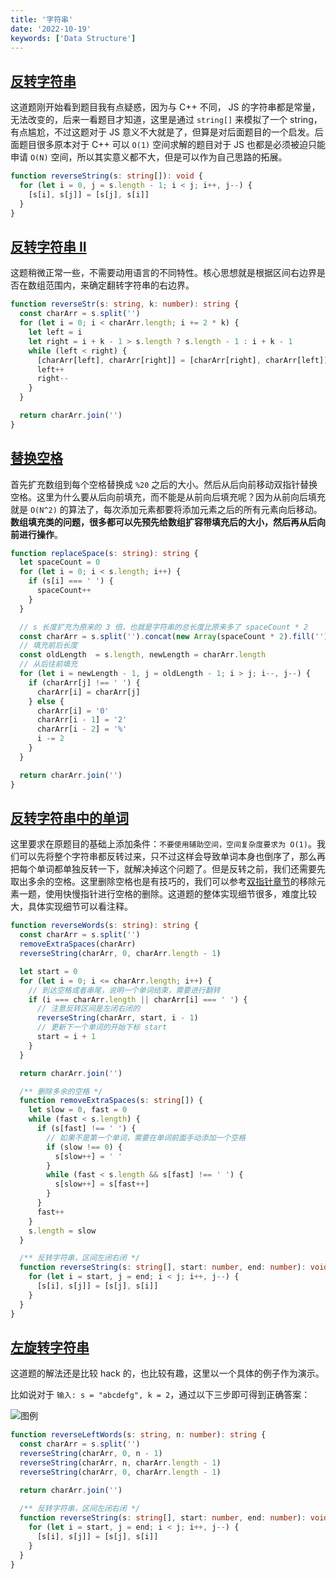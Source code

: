 ```yaml
---
title: '字符串'
date: '2022-10-19'
keywords: ['Data Structure']
---
```


## [反转字符串](https://leetcode.cn/problems/reverse-string/)

这道题刚开始看到题目我有点疑惑，因为与 C++ 不同， JS 的字符串都是常量，无法改变的，后来一看题目才知道，这里是通过 `string[]` 来模拟了一个 string，有点尴尬，不过这题对于 JS 意义不大就是了，但算是对后面题目的一个启发。后面题目很多原本对于 C++ 可以 `O(1)` 空间求解的题目对于 JS 也都是必须被迫只能申请 `O(N)` 空间，所以其实意义都不大，但是可以作为自己思路的拓展。

```ts
function reverseString(s: string[]): void {
  for (let i = 0, j = s.length - 1; i < j; i++, j--) {
    [s[i], s[j]] = [s[j], s[i]]
  }
}
```

## [反转字符串 II](https://leetcode.cn/problems/reverse-string-ii/)

这题稍微正常一些，不需要动用语言的不同特性。核心思想就是根据区间右边界是否在数组范围内，来确定翻转字符串的右边界。

```ts
function reverseStr(s: string, k: number): string {
  const charArr = s.split('')
  for (let i = 0; i < charArr.length; i += 2 * k) {
    let left = i
    let right = i + k - 1 > s.length ? s.length - 1 : i + k - 1
    while (left < right) {
      [charArr[left], charArr[right]] = [charArr[right], charArr[left]]
      left++
      right--
    }
  }

  return charArr.join('')
}
```

## [替换空格](https://leetcode.cn/problems/ti-huan-kong-ge-lcof/)

首先扩充数组到每个空格替换成 `%20` 之后的大小。然后从后向前移动双指针替换空格。这里为什么要从后向前填充，而不能是从前向后填充呢？因为从前向后填充就是 `O(N^2)` 的算法了，每次添加元素都要将添加元素之后的所有元素向后移动。**数组填充类的问题，很多都可以先预先给数组扩容带填充后的大小，然后再从后向前进行操作**。

```ts
function replaceSpace(s: string): string {
  let spaceCount = 0
  for (let i = 0; i < s.length; i++) {
    if (s[i] === ' ') {
      spaceCount++
    }
  }

  // s 长度扩充为原来的 3 倍，也就是字符串的总长度比原来多了 spaceCount * 2
  const charArr = s.split('').concat(new Array(spaceCount * 2).fill(''))
  // 填充前后长度
  const oldLength  = s.length, newLength = charArr.length
  // 从后往前填充
  for (let i = newLength - 1, j = oldLength - 1; i > j; i--, j--) {
    if (charArr[j] !== ' ') {
      charArr[i] = charArr[j]
    } else {
      charArr[i] = '0'
      charArr[i - 1] = '2'
      charArr[i - 2] = '%'
      i -= 2
    }
  }

  return charArr.join('')
}
```

## [反转字符串中的单词](https://leetcode.cn/problems/reverse-words-in-a-string/)

这里要求在原题目的基础上添加条件：`不要使用辅助空间，空间复杂度要求为 O(1)`。我们可以先将整个字符串都反转过来，只不过这样会导致单词本身也倒序了，那么再把每个单词都单独反转一下，就解决掉这个问题了。但是反转之前，我们还需要先取出多余的空格。这里删除空格也是有技巧的，我们可以参考[双指针章节](https://yunhan.fun/notes/two-pointers)的移除元素一题，使用快慢指针进行空格的删除。这道题的整体实现细节很多，难度比较大，具体实现细节可以看注释。

```ts
function reverseWords(s: string): string {
  const charArr = s.split('')
  removeExtraSpaces(charArr)
  reverseString(charArr, 0, charArr.length - 1)

  let start = 0
  for (let i = 0; i <= charArr.length; i++) {
    // 到达空格或者串尾，说明一个单词结束，需要进行翻转
    if (i === charArr.length || charArr[i] === ' ') { 
      // 注意反转区间是左闭右闭的
      reverseString(charArr, start, i - 1)
      // 更新下一个单词的开始下标 start
      start = i + 1
    }
  }

  return charArr.join('')

  /** 删除多余的空格 */
  function removeExtraSpaces(s: string[]) {
    let slow = 0, fast = 0
    while (fast < s.length) {
      if (s[fast] !== ' ') {
        // 如果不是第一个单词，需要在单词前面手动添加一个空格
        if (slow !== 0) {
          s[slow++] = ' '
        } 
        while (fast < s.length && s[fast] !== ' ') {
          s[slow++] = s[fast++]
        }
      }
      fast++
    }
    s.length = slow
  }

  /** 反转字符串，区间左闭右闭 */
  function reverseString(s: string[], start: number, end: number): void {
    for (let i = start, j = end; i < j; i++, j--) {
      [s[i], s[j]] = [s[j], s[i]]
    }
  }
}
```

## [左旋转字符串](https://leetcode.cn/problems/zuo-xuan-zhuan-zi-fu-chuan-lcof/)

这道题的解法还是比较 hack 的，也比较有趣，这里以一个具体的例子作为演示。

比如说对于 `输入: s = "abcdefg", k = 2`，通过以下三步即可得到正确答案：

![图例](zuo-xuan-zhuan-zi-fu-chuan.png)

```ts
function reverseLeftWords(s: string, n: number): string {
  const charArr = s.split('')
  reverseString(charArr, 0, n - 1)
  reverseString(charArr, n, charArr.length - 1)
  reverseString(charArr, 0, charArr.length - 1)

  return charArr.join('')
  
  /** 反转字符串，区间左闭右闭 */
  function reverseString(s: string[], start: number, end: number): void {
    for (let i = start, j = end; i < j; i++, j--) {
      [s[i], s[j]] = [s[j], s[i]]
    }
  }
}
```
